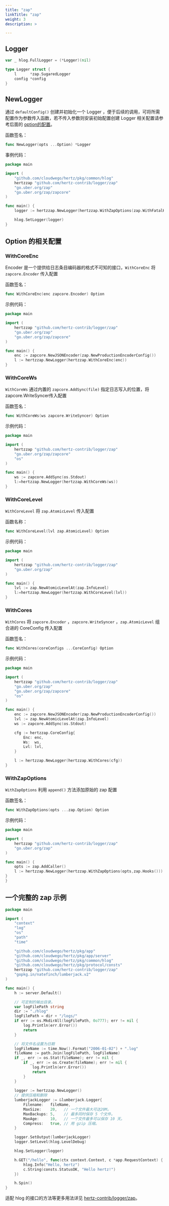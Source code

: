 ```yaml
---
title: "zap"
linkTitle: "zap"
weight: 3
description: >

---
```


## Logger

```go
var _ hlog.FullLogger = (*Logger)(nil)

type Logger struct {
    l      *zap.SugaredLogger
    config *config
}
```
## NewLogger

通过 `defaultConfig()` 创建并初始化一个 Logger ，便于后续的调用，可将所需配置作为参数传入函数，若不传入参数则安装初始配置创建 Logger
相关配置请参考后面的 [option的配置](#option-的相关配置)。

函数签名：

```go
func NewLogger(opts ...Option) *Logger
```

事例代码：
```go
package main

import (
    "github.com/cloudwego/hertz/pkg/common/hlog"
    hertzzap "github.com/hertz-contrib/logger/zap"
    "go.uber.org/zap"
    "go.uber.org/zap/zapcore"
)

func main() {
    logger := hertzzap.NewLogger(hertzzap.WithZapOptions(zap.WithFatalHook(zapcore.WriteThenPanic)))

    hlog.SetLogger(logger)
}

```

## Option 的相关配置

### WithCoreEnc

Encoder 是一个提供给日志条目编码器的格式不可知的接口，`WithCoreEnc` 将 `zapcore.Encoder` 传入配置

函数签名：
```go
func WithCoreEnc(enc zapcore.Encoder) Option
```

示例代码：
```go
package main

import (
    hertzzap "github.com/hertz-contrib/logger/zap"
    "go.uber.org/zap"
    "go.uber.org/zap/zapcore"
)

func main() {
    enc := zapcore.NewJSONEncoder(zap.NewProductionEncoderConfig())
    l := hertzzap.NewLogger(hertzzap.WithCoreEnc(enc))
}

```

### WithCoreWs

`WithCoreWs` 通过内置的 `zapcore.AddSync(file)` 指定日志写入的位置，将 zapcore.WriteSyncer传入配置

函数签名：
```go
func WithCoreWs(ws zapcore.WriteSyncer) Option
```

示例代码：
```go
package main

import (
    hertzzap "github.com/hertz-contrib/logger/zap"
    "go.uber.org/zap/zapcore"
    "os"
)

func main() {
    ws := zapcore.AddSync(os.Stdout)
    l:=hertzzap.NewLogger(hertzzap.WithCoreWs(ws))
}

```

### WithCoreLevel

`WithCoreLevel` 将 `zap.AtomicLevel` 传入配置

函数名称：
```go
func WithCoreLevel(lvl zap.AtomicLevel) Option 
```

示例代码：
```go
package main

import (
    hertzzap "github.com/hertz-contrib/logger/zap"
    "go.uber.org/zap"
)

func main() {
    lvl := zap.NewAtomicLevelAt(zap.InfoLevel)
    l:=hertzzap.NewLogger(hertzzap.WithCoreLevel(lvl))
}
```

### WithCores

`WithCores` 将 `zapcore.Encoder` ，`zapcore.WriteSyncer` ，`zap.AtomicLevel` 组合进的 CoreConfig 传入配置

函数签名：
```go
func WithCores(coreConfigs ...CoreConfig) Option
```

示例代码：
```go
package main

import (
    hertzzap "github.com/hertz-contrib/logger/zap"
    "go.uber.org/zap"
    "go.uber.org/zap/zapcore"
    "os"
)

func main() {
    enc := zapcore.NewJSONEncoder(zap.NewProductionEncoderConfig())
    lvl := zap.NewAtomicLevelAt(zap.InfoLevel)
    ws := zapcore.AddSync(os.Stdout)

    cfg := hertzzap.CoreConfig{
        Enc: enc,
        Ws:  ws,
        Lvl: lvl,
    }

    l := hertzzap.NewLogger(hertzzap.WithCores(cfg))
}
```

### WithZapOptions

`WithZapOptions` 利用 `append()` 方法添加原始的 zap 配置

函数签名：
```go
func WithZapOptions(opts ...zap.Option) Option 
```

示例代码：
```go
package main

import (
    hertzzap "github.com/hertz-contrib/logger/zap"
    "go.uber.org/zap"
)

func main() {
    opts := zap.AddCaller()
    l := hertzzap.NewLogger(hertzzap.WithZapOptions(opts,zap.Hooks()))
}
}
```
## 一个完整的 zap 示例

```go
package main

import (
	"context"
	"log"
	"os"
	"path"
	"time"

	"github.com/cloudwego/hertz/pkg/app"
	"github.com/cloudwego/hertz/pkg/app/server"
	"github.com/cloudwego/hertz/pkg/common/hlog"
	"github.com/cloudwego/hertz/pkg/protocol/consts"
	hertzzap "github.com/hertz-contrib/logger/zap"
	"gopkg.in/natefinch/lumberjack.v2"
)

func main() {
	h := server.Default()

	// 可定制的输出目录。
	var logFilePath string
	dir := "./hlog"
	logFilePath = dir + "/logs/"
	if err := os.MkdirAll(logFilePath, 0o777); err != nil {
		log.Println(err.Error())
		return
	}

	// 将文件名设置为日期
	logFileName := time.Now().Format("2006-01-02") + ".log"
	fileName := path.Join(logFilePath, logFileName)
	if _, err := os.Stat(fileName); err != nil {
		if _, err := os.Create(fileName); err != nil {
			log.Println(err.Error())
			return
		}
	}
	
	logger := hertzzap.NewLogger()
	// 提供压缩和删除
	lumberjackLogger := &lumberjack.Logger{
		Filename:   fileName,
		MaxSize:    20,   // 一个文件最大可达20M。
		MaxBackups: 5,    // 最多同时保存 5 个文件。
		MaxAge:     10,   // 一个文件最多可以保存 10 天。
		Compress:   true, // 用 gzip 压缩。
	}

	logger.SetOutput(lumberjackLogger)
	logger.SetLevel(hlog.LevelDebug)

	hlog.SetLogger(logger)

	h.GET("/hello", func(ctx context.Context, c *app.RequestContext) {
		hlog.Info("Hello, hertz")
		c.String(consts.StatusOK, "Hello hertz!")
	})

	h.Spin()
}
```
适配 hlog 的接口的方法等更多用法详见 [hertz-contrib/logger/zap](https://github.com/hertz-contrib/logger/tree/main/zap)。

